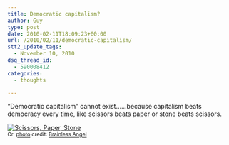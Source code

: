 ```yaml
---
title: Democratic capitalism?
author: Guy
type: post
date: 2010-02-11T18:09:23+00:00
url: /2010/02/11/democratic-capitalism/
stt2_update_tags:
  - November 10, 2010
dsq_thread_id:
  - 590008412
categories:
  - thoughts

---
```

&#8220;Democratic capitalism&#8221; cannot exist&#8230;&#8230;because capitalism beats democracy every time, like scissors beats paper or stone beats scissors.

<a href="http://www.flickr.com/photos/74196805@N00/370011231/" title="Scissors, Paper, Stone" target="_blank"><img src="http://farm1.static.flickr.com/121/370011231_3a25b72780_m.jpg" alt="Scissors, Paper, Stone" border="0" /></a>  
<small><a href="http://creativecommons.org/licenses/by-nc-sa/2.0/" title="Attribution-NonCommercial-ShareAlike License" target="_blank"><img src="https://2018.guyjames.com/wp-content/plugins/photo-dropper/images/cc.png" alt="Creative Commons License" border="0" width="16" height="16" align="absmiddle" /></a> <a href="http://www.photodropper.com/photos/" target="_blank">photo</a> credit: <a href="http://www.flickr.com/photos/74196805@N00/370011231/" title="Brainless Angel" target="_blank">Brainless Angel</a></small>